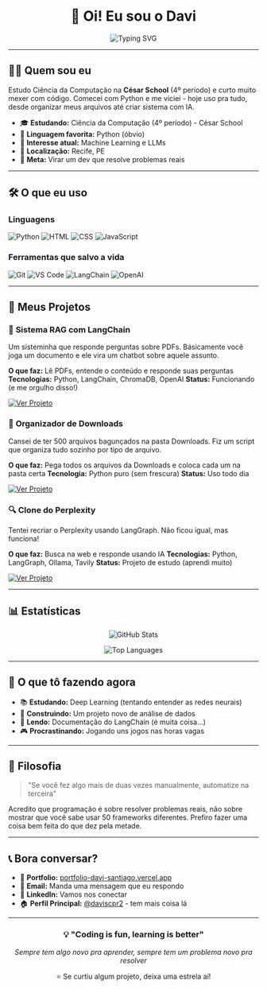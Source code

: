 <div align="center">

# 👋 Oi! Eu sou o Davi

<img src="https://readme-typing-svg.herokuapp.com?font=Fira+Code&size=22&duration=3000&pause=1000&color=2E9FFF&center=true&vCenter=true&width=600&lines=Estudante+de+CC+na+C%C3%A9sar+School;Aprendendo+Python+e+IA;Automatizando+porque+sou+pregui%C3%A7oso" alt="Typing SVG" />

</div>

---

## 🧑‍💻 Quem sou eu

Estudo Ciência da Computação na **César School** (4º período) e curto muito mexer com código. Comecei com Python e me viciei - hoje uso pra tudo, desde organizar meus arquivos até criar sistema com IA.

- 🎓 **Estudando:** Ciência da Computação (4º período) - César School
- 🐍 **Linguagem favorita:** Python (óbvio)
- 🤖 **Interesse atual:** Machine Learning e LLMs
- 📍 **Localização:** Recife, PE
- 🎯 **Meta:** Virar um dev que resolve problemas reais

---

## 🛠️ O que eu uso

### **Linguagens**
![Python](https://img.shields.io/badge/Python-3776AB?style=for-the-badge&logo=python&logoColor=white)
![HTML](https://img.shields.io/badge/HTML5-E34F26?style=for-the-badge&logo=html5&logoColor=white)
![CSS](https://img.shields.io/badge/CSS3-1572B6?style=for-the-badge&logo=css3&logoColor=white)
![JavaScript](https://img.shields.io/badge/JavaScript-F7DF1E?style=for-the-badge&logo=javascript&logoColor=black)

### **Ferramentas que salvo a vida**
![Git](https://img.shields.io/badge/Git-F05032?style=for-the-badge&logo=git&logoColor=white)
![VS Code](https://img.shields.io/badge/VS%20Code-007ACC?style=for-the-badge&logo=visual-studio-code&logoColor=white)
![LangChain](https://img.shields.io/badge/LangChain-1C3C3C?style=for-the-badge&logo=chainlink&logoColor=white)
![OpenAI](https://img.shields.io/badge/OpenAI-412991?style=for-the-badge&logo=openai&logoColor=white)

---

## 📂 Meus Projetos

### 🤖 **Sistema RAG com LangChain**
Um sisteminha que responde perguntas sobre PDFs. Básicamente você joga um documento e ele vira um chatbot sobre aquele assunto.

**O que faz:** Lê PDFs, entende o conteúdo e responde suas perguntas
**Tecnologias:** Python, LangChain, ChromaDB, OpenAI
**Status:** Funcionando (e me orgulho disso!)

[![Ver Projeto](https://img.shields.io/badge/Ver%20Código-181717?style=flat-square&logo=github)](https://github.com/DaviSantiago01/Langchain-Rag-System)

### 📁 **Organizador de Downloads**
Cansei de ter 500 arquivos bagunçados na pasta Downloads. Fiz um script que organiza tudo sozinho por tipo de arquivo.

**O que faz:** Pega todos os arquivos da Downloads e coloca cada um na pasta certa
**Tecnologia:** Python puro (sem frescura)
**Status:** Uso todo dia

[![Ver Projeto](https://img.shields.io/badge/Ver%20Código-181717?style=flat-square&logo=github)](https://github.com/DaviSantiago01/Organizador-De-Arquivos-Py)

### 🔍 **Clone do Perplexity**
Tentei recriar o Perplexity usando LangGraph. Não ficou igual, mas funciona!

**O que faz:** Busca na web e responde usando IA
**Tecnologias:** Python, LangGraph, Ollama, Tavily
**Status:** Projeto de estudo (aprendi muito)

[![Ver Projeto](https://img.shields.io/badge/Ver%20Código-181717?style=flat-square&logo=github)](https://github.com/DaviSantiago01/Perplexity-Clone-LangGraph)

---

## 📊 Estatísticas

<div align="center">

![GitHub Stats](https://github-readme-stats.vercel.app/api?username=DaviSantiago01&show_icons=true&theme=dark&count_private=true)

![Top Languages](https://github-readme-stats.vercel.app/api/top-langs/?username=DaviSantiago01&layout=compact&theme=dark)

</div>

---

## 🎯 O que tô fazendo agora

- 📚 **Estudando:** Deep Learning (tentando entender as redes neurais)
- 🔨 **Construindo:** Um projeto novo de análise de dados
- 📖 **Lendo:** Documentação do LangChain (é muita coisa...)
- 🎮 **Procrastinando:** Jogando uns jogos nas horas vagas

---

## 💭 Filosofia

> "Se você fez algo mais de duas vezes manualmente, automatize na terceira"

Acredito que programação é sobre resolver problemas reais, não sobre mostrar que você sabe usar 50 frameworks diferentes. Prefiro fazer uma coisa bem feita do que dez pela metade.

---

## 📞 Bora conversar?

- 💼 **Portfolio:** [portfolio-davi-santiago.vercel.app](https://portfolio-davi-santiago.vercel.app)
- 📧 **Email:** Manda uma mensagem que eu respondo
- 🔗 **LinkedIn:** Vamos nos conectar
- 🏠 **Perfil Principal:** [@daviscpr2](https://github.com/daviscpr2) - tem mais coisa lá

---

<div align="center">

### 💡 "Coding is fun, learning is better"

*Sempre tem algo novo pra aprender, sempre tem um problema novo pra resolver*

⭐ Se curtiu algum projeto, deixa uma estrela aí!

</div>
